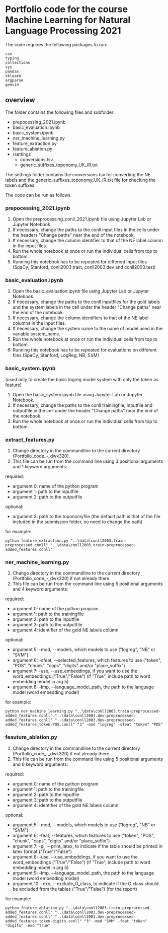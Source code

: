 # Portfolio code for the course Machine Learning for Natural Language Processing 2021

The code requires the following packages to run:
```
csv
typing
collections
sys
pandas
sklearn
argparse
gensim
```

## overview

The folder contains the following files and subfolder:
- prepocessing_2021.ipynb
- basic_evaluation.ipynb
- basic_system.ipynb
- ner_machine_learning.py
- feature_extraction.py
- feature_ablation.py
- /settings
  - conversions.tsv
  - generic_suffixes_toponomy_UK_IR.txt

The settings folder contains the conversions.tsv for converting the NE labels and the generic_suffixes_toponomy_UK_IR.txt file for checking the token suffixes.

The code can be run as follows.

### prepocessing_2021.ipynb
1. Open the preprocessing_conll_2021.ipynb file using Jupyter Lab or Jupyter Notebook.
2. If necessary, change the paths to the conll input files in the cells under the headers "Change paths" near the end of the notebook.
3. If necessary, change the column identifier to that of the NE label column in the input files.
4. Run the whole notebook at once or run the individual cells from top to bottom.
5. Running this notebook has to be repeated for different input files (SpaCy, Stanford, conll2003.train, conll2003.dev and conll2003.test)

### basic_evaluation.ipynb
1. Open the basic_evaluation.ipynb file using Jupyter Lab or Jupyter Notebook.
2. If necessary, change the paths to the conll inputfiles for the gold labels and the system labels in the cell under the header "Change paths" near the end of the notebook.
3. If necessary, change the column identifiers to that of the NE label columns in the input files.
4. If necessary, change the system name to the name of model used in the variable system_name.
5. Run the whole notebook at once or run the individual cells from top to bottom.
6. Running this notebook has to be repeated for evaluations on different files (SpaCy, Stanford, LogReg, NB, SVM)

### basic_system.ipynb
(used only to create the basic logreg model system with only the token as feature)
1. Open the basic_system.ipynb file using Jupyter Lab or Jupyter Notebook.
2. If necessary, change the paths to the conll trainingfile, inputfile and outputfile in the cell under the header "Change paths" near the end of the notebook.
3. Run the whole notebook at once or run the individual cells from top to bottom.

### extract_features.py
1. Change directory in the commandline to the current directory (Portfolio_code_-_dwk320).
2. This file can be run from the command line using 3 positional arguments and 1 keyword arguments:

  required:
  - argument 0: name of the python program
  - argument 1: path to the inputfile
  - argument 2: path to the outputfile

  optional:
  - argument 3: path to the toponomyfile  (the default path is that of the file included in the submission folder, no need to change the path)

  for example:

    python feature_extraction.py "..\data\conll2003.train-preprocessed.conll" "..\data\conll2003.train-preprocessed-added_features.conll"

### ner_machine_learning.py
1. Change directory in the commandline to the current directory (Portfolio_code_-_dwk320) if not already there.
2. This file can be run from the command line using 5 positional arguments and 4 keyword arguments:

  required:
  - argument 0: name of the python program
  - argument 1: path to the trainingfile
  - argument 2: path to the inputfile
  - argument 3: path to the outputfile
  - argument 4: identifier of the gold NE labels column

  optional:
  - argument 5: -mod, --models, which models to use ("logreg", "NB" or "SVM")
  - argument 6: -sfeat, --selected_features, which features to use ("token", "POS", "chunk", "caps", "digits" and/or "place_suffix")
  - argument 7: -use, --use_embeddings, if you want to use the word_embeddings ("True"/"False") (if "True", include path to word embedding model in arg 5)
  - argument 8: -lmp, --language_model_path, the path to the language model (word embedding model)

  for example:

    python ner_machine_learning.py "..\data\conll2003.train-preprocessed-added_features.conll" "..\data\conll2003.dev-preprocessed-added_features.conll" "..\data\conll2003.dev-preprocessed-added_features_token-POS.conll" "3" -mod "logreg" -sfeat "token" "POS"

### feauture_ablation.py
1. Change directory in the commandline to the current directory (Portfolio_code_-_dwk320) if not already there.
2. This file can be run from the command line using 5 positional arguments and 6 keyword arguments:

  required:
  - argument 0: name of the python program
  - argument 1: path to the trainingfile
  - argument 2: path to the inputfile
  - argument 3: path to the outputfile
  - argument 4: identifier of the gold NE labels column

  optional:
  - argument 5: -mod, --models, which models to use ("logreg", "NB" or "SVM")
  - argument 6: -feat, --features, which features to use ("token", "POS", "chunk", "caps", "digits" and/or "place_suffix")
  - argument 7: -pl, --print_latex, to indicate if the table should be printed in latex format ("True"/"False")
  - argument 8: -use, --use_embeddings, if you want to use the word_embeddings ("True"/"False") (if "True", include path to word embedding model in arg 5)
  - argument 9: -lmp, --language_model_path, the path to the language model (word embedding model)
  - argument 10: -exo, --exclude_O_class, to indicate if the O class should be excluded from the tables ("True"/"False") (for the report)

  for example:

    python feature_ablation.py "..\data\conll2003.train-preprocessed-added_features.conll" "..\data\conll2003.dev-preprocessed-added_features.conll" "..\data\conll2003.dev-preprocessed-added_features_token-digits.conll" "3" -mod "SVM" -feat "token" "digits" -exo "True"
